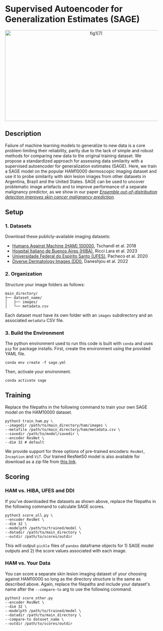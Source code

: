 # Supervised Autoencoder for Generalization Estimates (SAGE)
<p align="center">
	<img align="center" width="585" height="300" alt="fig1(7)" src="https://github.com/user-attachments/assets/931741b9-7fd0-4b44-b659-14e8c38583fe" />
</p>

## Description
Failure of machine learning models to generalize to new data is a core problem limiting their reliability, 
partly due to the lack of simple and robust methods for comparing new data to the original training dataset. 
We propose a standardized approach for assessing data similarity with a supervised autoencoder for generalization estimates (SAGE). 
Here, we train a SAGE model on the popular HAM10000 dermoscopic imaging dataset and use it to probe similarity with skin lesion images from other datasets in Argentina,
Brazil and the United States. 
SAGE can be used to uncover problematic image artefacts and to improve performance of a separate malignancy predictor, as we show in our paper 
<ins>_Ensemble out-of-distribution detection improves skin cancer malignancy prediction_</ins>.

## Setup
### 1. Datasets
Download these publicly-available imaging datasets:
* [Humans Against Machine (HAM) 100000](https://dataverse.harvard.edu/dataset.xhtml?persistentId=doi:10.7910/DVN/DBW86T), Tschandl et al. 2018
* [Hospital Italiano de Buenos Aires (HIBA)](https://api.isic-archive.com/doi/hospital-italiano-de-buenos-aires-skin-lesions-images-2019-2022/), Ricci Lara et al. 2023
* [Universidade Federal do Espírito Santo (UFES)](https://data.mendeley.com/datasets/zr7vgbcyr2/1), Pacheco et al. 2020
* [Diverse Dermatology Images (DDI)](https://stanfordaimi.azurewebsites.net/datasets/35866158-8196-48d8-87bf-50dca81df965), Daneshjou et al. 2022

### 2. Organization
Structure your image folders as follows:
```
main_directory/
├── dataset_name/
│   ├── images/
│   └── metadata.csv
```
Each dataset must have its own folder with an `images` subdirectory and an associated `metadata` CSV file.

### 3. Build the Environment
The python environment used to run this code is built with `conda` and uses `pip` for package installs.
First, create the environment using the provided YAML file.
```
conda env create -f sage.yml
```
Then, activate your environment.
```
conda activate sage
```

## Training
Replace the filepaths in the following command to train your own SAGE model on the HAM10000 dataset.
```
python3 train_ham.py \
--imagedir /path/to/main_directory/ham/images \
--metafile /path/to/main_directory/ham/metadata.csv \
--savedir /path/to/model/savedir \
--encoder ResNet \
--dim 32 # default
```
We provide support for three options of pre-trained encoders: `ResNet`, `Inception` and `ViT`. Our trained ResNet50 model is also available for download as
a zip file from [this link](https://drive.google.com/drive/folders/1wcMIaFtooOJuJ1h3Ct_VcfNC0yorGc33?usp=sharing).

## Scoring
### HAM vs. HIBA, UFES and DDI
If you've downloaded the datasets as shown above, replace the filepaths in the following command to calculate SAGE scores.
```
python3 score_all.py \
--encoder ResNet \
--dim 32 \
--modelpth /path/to/trained/model \
--datadir /path/to/main_directory \
--outdir /path/to/scores/outdir
```
This will output `pickle` files of `pandas` dataframe objects for 1) SAGE model outputs and 2) the score values associated with each image.

### HAM vs. Your Data
You can score a separate skin lesion imaging dataset of your choosing against HAM10000 so long as the directory structure is the same as described above. 
Again, replace the filepaths and include your dataset's name after the `--compare-to` arg to use the following command.
```
python3 score_other.py
--encoder ResNet \
--dim 32 \
--modelpth /path/to/trained/model \
--datadir /path/to/main_directory \
--compare-to dataset_name \
--outdir /path/to/scores/outdir
```
